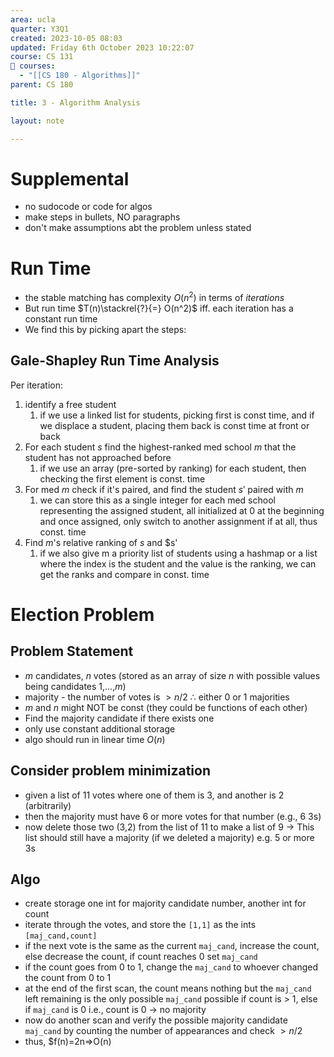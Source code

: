 ```yaml
---
area: ucla
quarter: Y3Q1
created: 2023-10-05 08:03
updated: Friday 6th October 2023 10:22:07
course: CS 131
📕 courses:
  - "[[CS 180 - Algorithms]]"
parent: CS 180

title: 3 - Algorithm Analysis

layout: note

---
```


# Supplemental
- no sudocode or code for algos
- make steps in bullets, NO paragraphs
- don't make assumptions abt the problem unless stated
# Run Time
- the stable matching has complexity $O(n^2)$ in terms of *iterations*
- But run time $T(n)\stackrel{?}{=} O(n^2)$ iff. each iteration has a constant run time
- We find this by picking apart the steps:
## Gale-Shapley Run Time Analysis
Per iteration:
1. identify a free student
	1. if we use a linked list for students, picking first is const time, and if we displace a student, placing them back is const time at front or back
2. For each student $s$ find the highest-ranked med school $m$ that the student has not approached before
	1. if we use an array (pre-sorted by ranking) for each student, then checking the first element is const. time
3. For med $m$ check if it's paired, and find the student $s'$ paired with $m$
	1. we can store this as a single integer for each med school representing the assigned student, all initialized at 0 at the beginning and once assigned, only switch to another assignment if at all, thus const. time
4. Find $m$'s relative ranking of $s$ and $s'
	1. if we also give m a priority list of students using a hashmap or a list where the index is the student and the value is the ranking, we can get the ranks and compare in const. time


# Election Problem
## Problem Statement
- $m$ candidates, $n$ votes (stored as an array of size $n$ with possible values being candidates 1,...,$m$)
- majority - the number of votes is $\gt n/2$  $\therefore$  either 0 or 1 majorities
-  $m$ and $n$ might NOT be const (they could be functions of each other)
- Find the majority candidate if there exists one
- only use constant additional storage
- algo should run in linear time $O(n)$
## Consider problem minimization
- given a list of 11 votes where one of them is 3, and another is 2 (arbitrarily)
- then the majority must have 6 or more votes for that number (e.g., 6 3s)
- now delete those two (3,2) from the list of 11 to make a list of 9 -> This list should still have a majority (if we deleted a majority) e.g. 5 or more 3s
## Algo
- create storage one int for majority candidate number, another int for count
- iterate through the votes, and store the `[1,1]` as the ints `[maj_cand,count]`
- if the next vote is the same as the current `maj_cand`, increase the count, else decrease the count, if count reaches 0 set `maj_cand`
- if the count goes from 0 to 1, change the `maj_cand` to whoever changed the count from 0 to 1
- at the end of the first scan, the count means nothing but the `maj_cand` left remaining is the only possible `maj_cand` possible if count is > 1, else if `maj_cand` is 0 i.e., count is 0 -> no majority
- now do another scan and verify the possible majority candidate `maj_cand` by counting the number of appearances and check $\gt n/2$
- thus, $f(n)=2n=>O(n) 